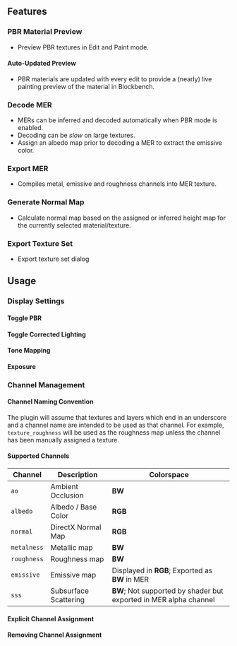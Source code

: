 ## Features

### PBR Material Preview
- Preview PBR textures in Edit and Paint mode.

#### Auto-Updated Preview
- PBR materials are updated with every edit to provide a (nearly) live painting preview of the material in Blockbench.

### Decode MER
- MERs can be inferred and decoded automatically when PBR mode is enabled.
- Decoding can be _slow_ on large textures.
- Assign an albedo map prior to decoding a MER to extract the emissive color.

### Export MER
- Compiles metal, emissive and roughness channels into MER texture.

### Generate Normal Map
- Calculate normal map based on the assigned or inferred height map for the currently selected material/texture.

### Export Texture Set
- Export texture set dialog

## Usage

### Display Settings

#### Toggle PBR

#### Toggle Corrected Lighting

#### Tone Mapping

#### Exposure

### Channel Management

#### Channel Naming Convention

The plugin will assume that textures and layers which end in an underscore and a channel name are intended to be used as that channel. For example, `texture_roughness` will be used as the roughness map unless the channel has been manually assigned a texture.

#### Supported Channels
| Channel   | Description | Colorspace |
|-----------|-------------|------------|
| `ao`      | Ambient Occlusion | __BW__ |
| `albedo`  | Albedo / Base Color | __RGB__ |
| `normal`  | DirectX Normal Map | __RGB__ |
| `metalness` | Metallic map | __BW__ |
| `roughness` | Roughness map | __BW__ |
| `emissive` | Emissive map | Displayed in __RGB__; Exported as __BW__ in MER |
| `sss` | Subsurface Scattering | __BW__; Not supported by shader but exported in MER alpha channel |

#### Explicit Channel Assignment

#### Removing Channel Assignment